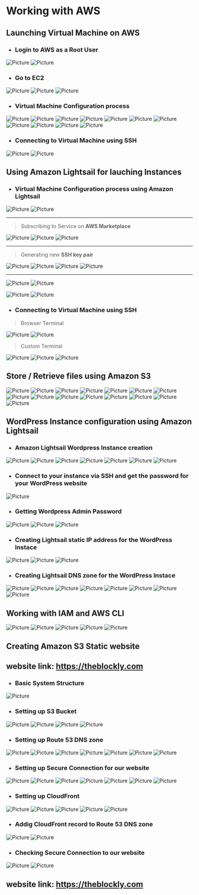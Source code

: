 # Working with __AWS__

## Launching **Virtual Machine** on **AWS**

- ### Login to **AWS** as a **Root User**

![Picture](./img/aws.png)
![Picture](./img/aws2.png)


- ### Go to **EC2**

![Picture](./img/aws3.png)
![Picture](./img/aws4.png)
![Picture](./img/aws5.png)

- ### **Virtual Machine** Configuration process

![Picture](./img/aws6.png)
![Picture](./img/aws7.png)
![Picture](./img/aws8.png)
![Picture](./img/aws9.png)
![Picture](./img/aws10.png)
![Picture](./img/aws11.png)
![Picture](./img/aws12.png)
![Picture](./img/aws13.png)
![Picture](./img/aws14.png)
![Picture](./img/aws15.png)
![Picture](./img/aws16.png)

- ### Connecting to **Virtual Machine** using **SSH**

![Picture](./img/aws17.png)
![Picture](./img/aws18.png)


## Using **Amazon Lightsail** for lauching **Instances**

- ### **Virtual Machine** Configuration process using **Amazon Lightsail**

![Picture](./img/aws19.png)
![Picture](./img/aws20.png)
___
> Subscribing to Service on **AWS Marketplace**

![Picture](./img/aws21.png)
![Picture](./img/aws22.png)
![Picture](./img/aws23.png)
___
> Generating new **SSH key pair**

![Picture](./img/aws24.png)
![Picture](./img/aws25.png)
![Picture](./img/aws26.png)
![Picture](./img/aws27.png)
___
![Picture](./img/aws28.png)
![Picture](./img/aws29.png)

![Picture](./img/aws30.png)
![Picture](./img/aws31.png)

- ### Connecting to **Virtual Machine** using **SSH**

> Browser Terminal

![Picture](./img/aws32.png)
![Picture](./img/aws33.png)

> Custom Terminal

![Picture](./img/aws34.png)
![Picture](./img/aws35.png)
![Picture](./img/aws36.png)




## **Store** / **Retrieve** files using **Amazon S3**

![Picture](./img/aws37.png)
![Picture](./img/aws38.png)
![Picture](./img/aws39.png)
![Picture](./img/aws40.png)
![Picture](./img/aws41.png)
![Picture](./img/aws42.png)
![Picture](./img/aws44.png)
![Picture](./img/aws45.png)
![Picture](./img/aws46.png)
![Picture](./img/aws47.png)
![Picture](./img/aws48.png)
![Picture](./img/aws49.png)
![Picture](./img/aws50.png)
![Picture](./img/aws51.png)
![Picture](./img/aws52.png)

## **WordPress** Instance configuration using **Amazon Lightsail**

- ### **Amazon Lightsail** Wordpress Instance creation

![Picture](./img/aws53.png)
![Picture](./img/aws54.png)
![Picture](./img/aws55.png)
![Picture](./img/aws56.png)
![Picture](./img/aws57.png)
![Picture](./img/aws58.png)
![Picture](./img/aws59.png)

- ### Connect to your instance via **SSH** and get the **password** for your **WordPress website**

![Picture](./img/aws60.png)


- ### Getting Wordpress **Admin Password**

![Picture](./img/aws61.png)
![Picture](./img/aws62.png)
![Picture](./img/aws63.png)

- ### Creating **Lightsail static IP** address for the **WordPress Instace**

![Picture](./img/aws64.png)
![Picture](./img/aws65.png)
![Picture](./img/aws66.png)

- ### Creating **Lightsail DNS zone** for the **WordPress Instace**

![Picture](./img/aws67.png)
![Picture](./img/aws68.png)
![Picture](./img/aws69.png)
![Picture](./img/aws70.png)
![Picture](./img/aws71.png)
![Picture](./img/aws72.png)
![Picture](./img/aws73.png)
![Picture](./img/aws74.png)

## Working with IAM and AWS CLI

![Picture](./img/aws103.png)
![Picture](./img/aws104.png)
![Picture](./img/aws105.png)
![Picture](./img/aws106.png)
![Picture](./img/aws107.png)

## Creating Amazon S3 **Static website**

## website link: https://theblockly.com

- ### Basic **System Structure**

![Picture](./img/aws75.png)

- ### Setting up **S3 Bucket**

![Picture](./img/aws76.png)
![Picture](./img/aws77.png)
![Picture](./img/aws78.png)
![Picture](./img/aws79.png)

- ### Setting up **Route 53** DNS zone

![Picture](./img/aws80.png)
![Picture](./img/aws81.png)
![Picture](./img/aws82.png)
![Picture](./img/aws83.png)
![Picture](./img/aws84.png)
![Picture](./img/aws85.png)
![Picture](./img/aws86.png)

- ### Setting up **Secure Connection** for our website 

![Picture](./img/aws87.png)
![Picture](./img/aws88.png)
![Picture](./img/aws89.png)
![Picture](./img/aws90.png)
![Picture](./img/aws91.png)
![Picture](./img/aws92.png)
![Picture](./img/aws93.png)

- ### Setting up **CloudFront**

![Picture](./img/aws94.png)
![Picture](./img/aws95.png)
![Picture](./img/aws96.png)
![Picture](./img/aws97.png)
![Picture](./img/aws98.png)



- ### Addig **CloudFront** record to **Route 53** DNS zone


![Picture](./img/aws99.png)
![Picture](./img/aws100.png)

- ### Checking **Secure Connection** to our website

![Picture](./img/aws101.png)
![Picture](./img/aws102.png)

## website link: https://theblockly.com

 





